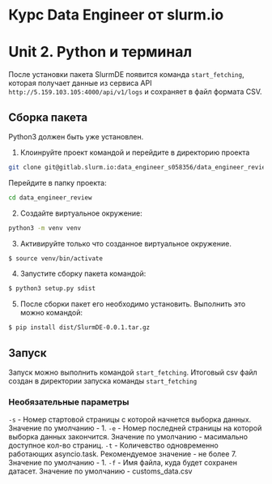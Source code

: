 # Курс Data Engineer от slurm.io
# Unit 2. Python и терминал
После установки пакета SlurmDE появится команда `start_fetching`, которая получает данные из сервиса API `http://5.159.103.105:4000/api/v1/logs` и сохраняет в файл формата CSV. 

## Сборка пакета
Python3 должен быть уже установлен.
1. Клоинруйте проект командой и перейдите в директорию проекта
 ```bash
git clone git@gitlab.slurm.io:data_engineer_s058356/data_engineer_review.git
```
Перейдите в папку проекта:
```bash
cd data_engineer_review
```
2. Создайте виртуальное окружение:
```bash
python3 -m venv venv
```
3. Активируйте только что созданное виртуальное окружение.
```bash
$ source venv/bin/activate
```
4. Запустите сборку пакета командой:
```bash
$ python3 setup.py sdist
```
5. После сборки пакет его необходимо установить. Выполнить это можно командой:
```bash
$ pip install dist/SlurmDE-0.0.1.tar.gz
```
## Запуск
Запуск можно выполнить командой `start_fetching`. Итоговый csv файл создан в директории запуска команды `start_fetching`
### Необязательные параметры
`-s` - Номер стартовой страницы с которой начнется выборка данных. Значение по умолчанию - 1.
`-e` - Номер последней страницы на которой выборка данных закончится. Значение по умолчанию - масимально доступное кол-во страниц.
`-t` - Количевство одновременно работающих asyncio.task. Рекомендуемое значение - не более 7. Значение по умолчанию - 1.
`-f` - Имя файла, куда будет сохранен датасет. Значение по умолчанию - customs_data.csv
